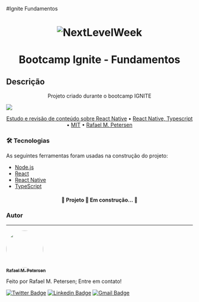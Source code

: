 #Ignite Fundamentos
<h1 align="center">
  <img alt="NextLevelWeek" title="#NextLevelWeek" src="./assets/banner.png" />
</h1>

<h1 align="center">Bootcamp Ignite - Fundamentos</h1>

## Descrição
<p align="center">Projeto criado durante o bootcamp IGNITE</p>
<img src="https://img.shields.io/static/v1?label=React-Native&message=V:0.73&color=7159c1&style=for-the-badge&logo=ghost"/>

<p align="center">
 <a href="#objetivo">Estudo e revisão de conteúdo sobre React Native</a> •
 <a href="#tecnologias">React Native, Typescript</a> • 
 <a href="#licenc-a">MIT</a> • 
 <a href="#autor">Rafael M. Petersen</a>
</p>

### 🛠 Tecnologias

As seguintes ferramentas foram usadas na construção do projeto:

<!-- - [Expo](https://expo.io/) -->
- [Node.js](https://nodejs.org/en/)
- [React](https://pt-br.reactjs.org/)
- [React Native](https://reactnative.dev/)
- [TypeScript](https://www.typescriptlang.org/)

<h4 align="center"> 
	🚧  Projeto 🚀 Em construção...  🚧
</h4>

### Autor
---

<a href="https://www.linkedin.com/in/rafael-petersen-ab827a14a/">
 <img style="border-radius: 50%;" src=" https://github.com/rmptersen86.png" width="100px;" alt=""/>
 <br />
 <sub><b>Rafael M. Petersen</b></sub></a> <!-- <a href="https://www.linkedin.com/in/rafael-petersen-ab827a14a/" title="RMPetersen"></a> -->


Feito por Rafael M. Petersen; Entre em contato!

[![Twitter Badge](https://img.shields.io/badge/-@tgmarinho-1ca0f1?style=flat-square&labelColor=1ca0f1&logo=twitter&logoColor=white&link=https://twitter.com/rafaelpetersen1)](https://twitter.com/rafaelpetersen1) [![Linkedin Badge](https://img.shields.io/badge/-Rafael-blue?style=flat-square&logo=Linkedin&logoColor=white&link=www.linkedin.com/in/rafael-petersen-ab827a14a)]( www.linkedin.com/in/rafael-petersen-ab827a14a) 
[![Gmail Badge](https://img.shields.io/badge/-rafael.petersen86@gmail.com-c14438?style=flat-square&logo=Gmail&logoColor=white&link=mailto:rafael.petersen86@gmail.com)](mailto:rafael.petersen86@gmail.com)